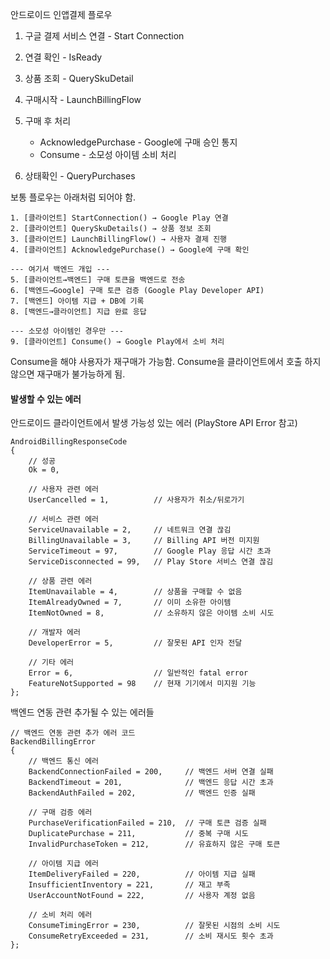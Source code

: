 
안드로이드 인앱결제 플로우

1. 구글 결제 서비스 연결 - Start Connection
2. 연결 확인 - IsReady
3. 상품 조회 - QuerySkuDetail
4. 구매시작 - LaunchBillingFlow
5. 구매 후 처리
	*  AcknowledgePurchase - Google에 구매 승인 통지
	*  Consume - 소모성 아이템 소비 처리

6. 상태확인 - QueryPurchases

보통 플로우는 아래처럼 되어야 함.

```
1. [클라이언트] StartConnection() → Google Play 연결
2. [클라이언트] QuerySkuDetails() → 상품 정보 조회  
3. [클라이언트] LaunchBillingFlow() → 사용자 결제 진행
4. [클라이언트] AcknowledgePurchase() → Google에 구매 확인

--- 여기서 백엔드 개입 ---
5. [클라이언트→백엔드] 구매 토큰을 백엔드로 전송
6. [백엔드→Google] 구매 토큰 검증 (Google Play Developer API)
7. [백엔드] 아이템 지급 + DB에 기록
8. [백엔드→클라이언트] 지급 완료 응답

--- 소모성 아이템인 경우만 ---
9. [클라이언트] Consume() → Google Play에서 소비 처리
```


Consume을 해야 사용자가 재구매가 가능함. Consume을 클라이언트에서 호출 하지 않으면 재구매가 불가능하게 됨.


#### 발생할 수 있는 에러

안드로이드 클라이언트에서 발생 가능성 있는 에러 (PlayStore API Error 참고)

```
AndroidBillingResponseCode
{
    // 성공
    Ok = 0,
    
    // 사용자 관련 에러
    UserCancelled = 1,          // 사용자가 취소/뒤로가기
    
    // 서비스 관련 에러  
    ServiceUnavailable = 2,     // 네트워크 연결 끊김
    BillingUnavailable = 3,     // Billing API 버전 미지원
    ServiceTimeout = 97,        // Google Play 응답 시간 초과
    ServiceDisconnected = 99,   // Play Store 서비스 연결 끊김
    
    // 상품 관련 에러
    ItemUnavailable = 4,        // 상품을 구매할 수 없음
    ItemAlreadyOwned = 7,       // 이미 소유한 아이템
    ItemNotOwned = 8,           // 소유하지 않은 아이템 소비 시도
    
    // 개발자 에러
    DeveloperError = 5,         // 잘못된 API 인자 전달
    
    // 기타 에러
    Error = 6,                  // 일반적인 fatal error
    FeatureNotSupported = 98    // 현재 기기에서 미지원 기능
};
```


백엔드 연동 관련 추가될 수 있는 에러들

```
// 백엔드 연동 관련 추가 에러 코드
BackendBillingError
{
    // 백엔드 통신 에러
    BackendConnectionFailed = 200,     // 백엔드 서버 연결 실패
    BackendTimeout = 201,              // 백엔드 응답 시간 초과
    BackendAuthFailed = 202,           // 백엔드 인증 실패
    
    // 구매 검증 에러  
    PurchaseVerificationFailed = 210,  // 구매 토큰 검증 실패
    DuplicatePurchase = 211,           // 중복 구매 시도
    InvalidPurchaseToken = 212,        // 유효하지 않은 구매 토큰
    
    // 아이템 지급 에러
    ItemDeliveryFailed = 220,          // 아이템 지급 실패
    InsufficientInventory = 221,       // 재고 부족
    UserAccountNotFound = 222,         // 사용자 계정 없음
    
    // 소비 처리 에러
    ConsumeTimingError = 230,          // 잘못된 시점의 소비 시도
    ConsumeRetryExceeded = 231,        // 소비 재시도 횟수 초과
};
```

